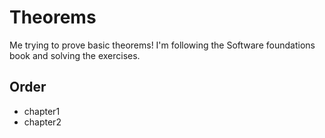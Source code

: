 # Theorems
Me trying to prove basic theorems! I'm following the Software foundations book and solving the exercises.

## Order
* chapter1
* chapter2

